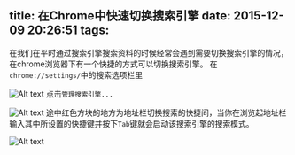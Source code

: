 title: 在Chrome中快速切换搜索引擎
date: 2015-12-09 20:26:51
tags:
---
在我们在平时通过搜索引擎搜索资料的时候经常会遇到需要切换搜索引擎的情况，在chrome浏览器下有一个快捷的方式可以切换搜索引擎。
在`chrome://settings/`中的搜索选项栏里

![Alt text](/img/2015-12-9/1.png)
点击`管理搜索引擎...`

![Alt text](/img/2015-12-9/2.png)
途中红色方块的地方为地址栏切换搜索的快捷间，当你在浏览起地址栏输入其中所设置的快捷键并按下`Tab`键就会启动该搜索引擎的搜索模式。


![Alt text](/img/2015-12-9/3.gif)
